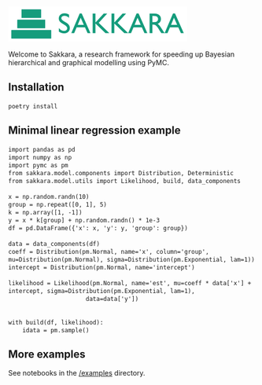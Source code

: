 ![Sakkara logo](logo.png)

Welcome to Sakkara, a research framework for speeding up Bayesian hierarchical and graphical modelling using PyMC.

## Installation

    poetry install

## Minimal linear regression example

    import pandas as pd
    import numpy as np
    import pymc as pm
    from sakkara.model.components import Distribution, Deterministic
    from sakkara.model.utils import Likelihood, build, data_components
    
    x = np.random.randn(10)
    group = np.repeat([0, 1], 5)
    k = np.array([1, -1])
    y = x * k[group] + np.random.randn() * 1e-3
    df = pd.DataFrame({'x': x, 'y': y, 'group': group})
    
    data = data_components(df)
    coeff = Distribution(pm.Normal, name='x', column='group', mu=Distribution(pm.Normal), sigma=Distribution(pm.Exponential, lam=1))
    intercept = Distribution(pm.Normal, name='intercept')
    
    likelihood = Likelihood(pm.Normal, name='est', mu=coeff * data['x'] + intercept, sigma=Distribution(pm.Exponential, lam=1),
                          data=data['y'])
    
    
    with build(df, likelihood):
        idata = pm.sample()

## More examples

See notebooks in the [/examples](/examples) directory.